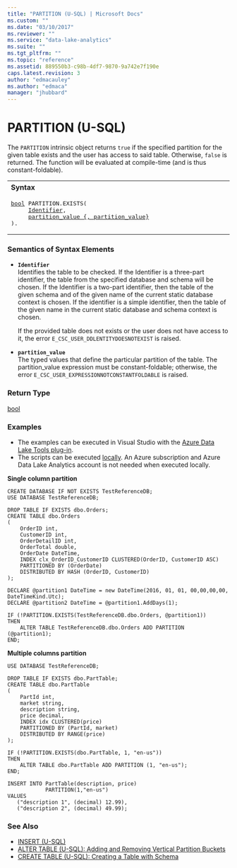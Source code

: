 ```yaml
---
title: "PARTITION (U-SQL) | Microsoft Docs"
ms.custom: ""
ms.date: "03/10/2017"
ms.reviewer: ""
ms.service: "data-lake-analytics"
ms.suite: ""
ms.tgt_pltfrm: ""
ms.topic: "reference"
ms.assetid: 889550b3-c98b-4df7-9870-9a742e7f190e
caps.latest.revision: 3
author: "edmacauley"
ms.author: "edmaca"
manager: "jhubbard"
---
```

# PARTITION (U-SQL)
The `PARTITION` intrinsic object returns `true` if the specified partition for the given table exists and the user has access to said table. Otherwise, `false` is returned.  The function will be evaluated at compile-time (and is thus constant-foldable).

<table><th align="left">Syntax</th><tr><td><pre>
<a href="other-simple-built-in-types-and-literals.md">bool</a> PARTITION.EXISTS(                                                                                   
     <a href="#ident">Identifier</a>, 
     <a href="#partition_value">partition_value {, partition_value}</a>
).
</pre></td></tr></table>


### Semantics of Syntax Elements  
-    <a name="ident"></a>**`Identifier`**   
Identifies the table to be checked. If the Identifier is a three-part identifier, the table from the specified database and schema will be chosen. If the Identifier is a two-part identifier, then the table of the given schema and of the given name of the current static database context is chosen. If the identifier is a simple identifier, then the table of the given name in the current static database and schema context is chosen.  
    
      If the provided table does not exists or the user does not have access to it, the error `E_CSC_USER_DDLENTITYDOESNOTEXIST` is raised. 
      
-    <a name="partition_value"></a>**`partition_value`**   
The typed values that define the particular partition of the table. The partition_value expression must be constant-foldable; otherwise, the error `E_CSC_USER_EXPRESSIONNOTCONSTANTFOLDABLE` is raised.
   
### Return Type
[bool](other-simple-built-in-types-and-literals.md)

### Examples    
- The examples can be executed in Visual Studio with the [Azure Data Lake Tools plug-in](https://www.microsoft.com/download/details.aspx?id=49504).  
- The scripts can be executed [locally](https://docs.microsoft.com/azure/data-lake-analytics/data-lake-analytics-data-lake-tools-get-started#run-u-sql-locally).  An Azure subscription and Azure Data Lake Analytics account is not needed when executed locally.

**Single column partition**    
```
CREATE DATABASE IF NOT EXISTS TestReferenceDB;
USE DATABASE TestReferenceDB; 

DROP TABLE IF EXISTS dbo.Orders;
CREATE TABLE dbo.Orders
(
    OrderID int,
    CustomerID int,
    OrderDetailID int,
    OrderTotal double,
    OrderDate DateTime,
    INDEX clx_OrderID_CustomerID CLUSTERED(OrderID, CustomerID ASC)
    PARTITIONED BY (OrderDate)
    DISTRIBUTED BY HASH (OrderID, CustomerID)
);

DECLARE @partition1 DateTime = new DateTime(2016, 01, 01, 00,00,00,00, DateTimeKind.Utc);
DECLARE @partition2 DateTime = @partition1.AddDays(1);

IF (!PARTITION.EXISTS(TestReferenceDB.dbo.Orders, @partition1))
THEN
    ALTER TABLE TestReferenceDB.dbo.Orders ADD PARTITION (@partition1);
END;
```

**Multiple columns partition**   
```
USE DATABASE TestReferenceDB; 

DROP TABLE IF EXISTS dbo.PartTable;
CREATE TABLE dbo.PartTable
(
    PartId int,
    market string,
    description string,
    price decimal,
    INDEX idx CLUSTERED(price)
    PARTITIONED BY (PartId, market)
    DISTRIBUTED BY RANGE(price)
);

IF (!PARTITION.EXISTS(dbo.PartTable, 1, "en-us"))
THEN
    ALTER TABLE dbo.PartTable ADD PARTITION (1, "en-us");
END;

INSERT INTO PartTable(description, price)
            PARTITION(1,"en-us")
VALUES
   ("description 1", (decimal) 12.99),
   ("description 2", (decimal) 49.99);
```

### See Also
* [INSERT (U-SQL)](insert-u-sql.md)
* [ALTER TABLE (U-SQL): Adding and Removing Vertical Partition Buckets](alter-table-u-sql-adding-and-removing-vertical-partition-buckets.md)
* [CREATE TABLE (U-SQL): Creating a Table with Schema](create-table-u-sql-creating-a-table-with-schema.md)
